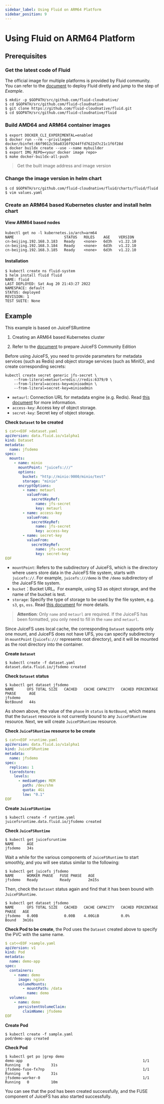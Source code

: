 ```yaml
---
sidebar_label: Using Fluid on ARM64 Platform
sidebar_position: 9
---
```


# Using Fluid on ARM64 Platform

## Prerequisites

### Get the latest code of Fluid
The official image for multiple platforms is provided by Fluid community. You can refer to the [document](/docs/get-started/quick-start) to deploy Fluid diretly and jump to the step of *Example*.
```shell
$ mkdir -p $GOPATH/src/github.com/fluid-cloudnative/
$ cd $GOPATH/src/github.com/fluid-cloudnative
$ git clone https://github.com/fluid-cloudnative/fluid.git
$ cd $GOPATH/src/github.com/fluid-cloudnative/fluid
```

### Build AMD64 and ARM64 container images

```shell
$ export DOCKER_CLI_EXPERIMENTAL=enabled
$ docker run --rm --privileged docker/binfmt:66f9012c56a8316f9244ffd7622d7c21c1f6f28d
$ docker buildx create --use --name mybuilder
$ export IMG_REPO=<your docker image repo>
$ make docker-buildx-all-push
```

> Get the built image address and image version

### Change the image version in helm chart

```shell
$ cd $GOPATH/src/github.com/fluid-cloudnative/fluid/charts/fluid/fluid
$ vim values.yaml
```

### Create an ARM64 based Kubernetes cluster and install helm chart

#### View ARM64 based nodes

```shell
kubectl get no -l kubernetes.io/arch=arm64
NAME                       STATUS   ROLES    AGE    VERSION
cn-beijing.192.168.3.183   Ready    <none>   6d3h   v1.22.10
cn-beijing.192.168.3.184   Ready    <none>   6d3h   v1.22.10
cn-beijing.192.168.3.185   Ready    <none>   6d3h   v1.22.10
```

#### Installation

```
$ kubectl create ns fluid-system
$ helm install fluid fluid
NAME: fluid
LAST DEPLOYED: Sat Aug 20 21:43:27 2022
NAMESPACE: default
STATUS: deployed
REVISION: 1
TEST SUITE: None
```

## Example

This example is based on JuiceFSRuntime 


1. Creating an ARM64 based Kubernetes cluster

2. Refer to the [document](https://github.com/fluid-cloudnative/fluid/blob/master/docs/en/samples/juicefs_setup.md) to prepare JuiceFS Community Edition

Before using JuiceFS, you need to provide parameters for metadata services (such as Redis) and object storage services (such as MinIO), and create corresponding secrets:

```shell
kubectl create secret generic jfs-secret \
    --from-literal=metaurl=redis://redis:6379/0 \
    --from-literal=access-key=minioadmin \
    --from-literal=secret-key=minioadmin
```

- `metaurl`: Connection URL for metadata engine (e.g. Redis). Read [this document](https://juicefs.com/docs/community/databases_for_metadata/) for more information.
- `access-key`: Access key of object storage.
- `secret-key`: Secret key of object storage.

**Check `Dataset` to be created**

```yaml
$ cat<<EOF >dataset.yaml
apiVersion: data.fluid.io/v1alpha1
kind: Dataset
metadata:
  name: jfsdemo
spec:
  mounts:
    - name: minio
      mountPoint: "juicefs:///"
      options:
        bucket: "http://minio:9000/minio/test"
        storage: "minio"
      encryptOptions:
        - name: metaurl
          valueFrom:
            secretKeyRef:
              name: jfs-secret
              key: metaurl
        - name: access-key
          valueFrom:
            secretKeyRef:
              name: jfs-secret
              key: access-key
        - name: secret-key
          valueFrom:
            secretKeyRef:
              name: jfs-secret
              key: secret-key
EOF
```


- `mountPoint`: Refers to the subdirectory of JuiceFS, which is the directory where users store data in the JuiceFS file system, starts with `juicefs://`. For example, `juicefs:///demo` is the `/demo` subdirectory of the JuiceFS file system.
- `bucket`：Bucket URL。For example, using S3 as object storage, and the name of the bucket is test.
- `storage`: Specify the type of storage to be used by the file system, e.g. `s3`, `gs`, `oss`. Read [this document](https://juicefs.com/docs/community/how_to_setup_object_storage/) for more details.

> **Attention**: Only `name` and `metaurl` are required. If the JuiceFS has been formatted, you only need to fill in the `name` and `metaurl`.

Since JuiceFS uses local cache, the corresponding `Dataset` supports only one mount, and JuiceFS does not have UFS, you can specify subdirectory in `mountPoint` (`juicefs:///` represents root directory), and it will be mounted as the root directory into the container.

**Create `Dataset`**
```shell
$ kubectl create -f dataset.yaml
dataset.data.fluid.io/jfsdemo created
```

**Check `Dataset` status**
```shell
$ kubectl get dataset jfsdemo
NAME      UFS TOTAL SIZE   CACHED   CACHE CAPACITY   CACHED PERCENTAGE   PHASE      AGE
jfsdemo                                                                  NotBound   44s
```

As shown above, the value of the `phase` in `status` is `NotBound`, which means that the `Dataset` resource is not currently bound to any `JuiceFSRuntime` resource. Next, we will create `JuiceFSRuntime` resource.

**Check `JuiceFSRuntime` resource to be create**

```yaml
$ cat<<EOF >runtime.yaml
apiVersion: data.fluid.io/v1alpha1
kind: JuiceFSRuntime
metadata:
  name: jfsdemo
spec:
  replicas: 1
  tieredstore:
    levels:
      - mediumtype: MEM
        path: /dev/shm
        quota: 4Gi
        low: "0.1"
EOF
```

**Create `JuiceFSRuntime`**

```shell
$ kubectl create -f runtime.yaml
juicefsruntime.data.fluid.io/jfsdemo created
```

**Check `JuiceFSRuntime`**
```shell
$ kubectl get juicefsruntime
NAME      AGE
jfsdemo   34s
```

Wait a while for the various components of `JuiceFSRuntime` to start smoothly, and you will see status similar to the following:

```shell
$ kubectl get juicefs jfsdemo
NAME      WORKER PHASE   FUSE PHASE   AGE
jfsdemo   Ready          Ready        2m15s
```


Then, check the `Dataset` status again and find that it has been bound with `JuiceFSRuntime`.

```shell
$ kubectl get dataset jfsdemo
NAME      UFS TOTAL SIZE   CACHED   CACHE CAPACITY   CACHED PERCENTAGE   PHASE   AGE
jfsdemo   0.00B            0.00B    4.00GiB          0.0%                Bound   3m16s
```

**Check Pod to be create**, the Pod uses the `Dataset` created above to specify the PVC with the same name.

```yaml
$ cat<<EOF >sample.yaml
apiVersion: v1
kind: Pod
metadata:
  name: demo-app
spec:
  containers:
    - name: demo
      image: nginx
      volumeMounts:
        - mountPath: /data
          name: demo
  volumes:
    - name: demo
      persistentVolumeClaim:
        claimName: jfsdemo
EOF
```

**Create Pod**

```shell
$ kubectl create -f sample.yaml
pod/demo-app created
```

**Check Pod**
```shell
$ kubectl get po |grep demo
demo-app                                                       1/1     Running   0          31s
jfsdemo-fuse-fx7np                                             1/1     Running   0          31s
jfsdemo-worker-0                                               1/1     Running   0          10m
```

You can see that the pod has been created successfully, and the FUSE component of JuiceFS has also started successfully.